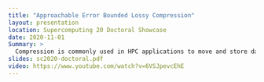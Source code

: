 ```yaml
---
title: "Approachable Error Bounded Lossy Compression"
layout: presentation
location: Supercomputing 20 Doctoral Showcase
date: 2020-11-01
Summary: >
  Compression is commonly used in HPC applications to move and store data. Traditional losslesscompression, however, does not provide adequate compression of floating point data often found inscientific codes. Recently, researchers and scientists have turned to lossy compression techniquesthat approximate the original data rather than reproduce it in order to achieve desired levels ofcompression. Typical lossy compressors do not bound the errors introduced into the data, leading to the development of error bounded lossy compressors (EBLC). These tools provide the desired levelsof compression as mathematical guarantees on the errors introduced. The current state of EBLCleaves much to be desired. The existing EBLC all have different interfaces requiring codes to bechanged to adopt new techniques; EBLC have many more configuration options than theirpredecessors, making them more difficult to use; and EBLC typically bound quantities like pointwise errors rather than higher level metrics such as spectra, p-values, or test statistics thatscientists typically use. My dissertation aims to provide a uniform interface to compression and todevelop tools to allow application scientists to understand and apply EBLC. This canvas presentsthree groups of work: LibPressio, a standard interface for compression and analysis;FRaZ/LibPressio-Opt frameworks for the automated configuration of compressors using LibPressio;and work on tools for analyzing errors in particular domains
slides: sc2020-doctoral.pdf
video: https://www.youtube.com/watch?v=6VSJpevcEhE
---
```


